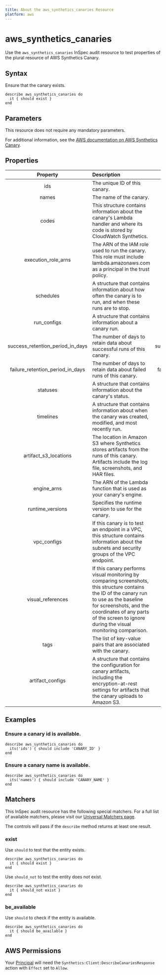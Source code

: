 ```yaml
---
title: About the aws_synthetics_canaries Resource
platform: aws
---
```


# aws_synthetics_canaries

Use the `aws_synthetics_canaries` InSpec audit resource to test properties of the plural resource of AWS Synthetics Canary.

## Syntax

Ensure that the canary exists.

    describe aws_synthetics_canaries do
      it { should exist }
    end

## Parameters

This resource does not require any mandatory parameters.

For additional information, see the [AWS documentation on AWS Synthetics Canary](https://docs.aws.amazon.com/AWSCloudFormation/latest/UserGuide/aws-resource-synthetics-canary.html).

## Properties

| Property | Description | Fields |
| :---: | :--- | :---: |
| ids | The unique ID of this canary. | id |
| names | The name of the canary. | name |
| codes | This structure contains information about the canary's Lambda handler and where its code is stored by CloudWatch Synthetics. | code |
| execution_role_arns | The ARN of the IAM role used to run the canary. This role must include lambda.amazonaws.com as a principal in the trust policy. | execution_role_arn |
| schedules | A structure that contains information about how often the canary is to run, and when these runs are to stop. | schedule |
| run_configs | A structure that contains information about a canary run. | run_config |
| success_retention_period_in_days | The number of days to retain data about successful runs of this canary. | success_retention_period_in_days |
| failure_retention_period_in_days | The number of days to retain data about failed runs of this canary. | failure_retention_period_in_days |
| statuses | A structure that contains information about the canary's status. | status |
| timelines | A structure that contains information about when the canary was created, modified, and most recently run. | timeline |
| artifact_s3_locations | The location in Amazon S3 where Synthetics stores artifacts from the runs of this canary. Artifacts include the log file, screenshots, and HAR files. | artifact_s3_location |
| engine_arns | The ARN of the Lambda function that is used as your canary's engine. | engine_arn |
| runtime_versions | Specifies the runtime version to use for the canary. | runtime_version |
| vpc_configs | If this canary is to test an endpoint in a VPC, this structure contains information about the subnets and security groups of the VPC endpoint. | vpc_config |
| visual_references | If this canary performs visual monitoring by comparing screenshots, this structure contains the ID of the canary run to use as the baseline for screenshots, and the coordinates of any parts of the screen to ignore during the visual monitoring comparison. | visual_reference |
| tags | The list of key-value pairs that are associated with the canary. | tags |
| artifact_configs | A structure that contains the configuration for canary artifacts, including the encryption-at-rest settings for artifacts that the canary uploads to Amazon S3. | artifact_config |

## Examples

### Ensure a canary id is available.
    describe aws_synthetics_canaries do
      its('ids') { should include 'CANARY_ID' }
    end

### Ensure a canary name is available.
    describe aws_synthetics_canaries do
      its('names') { should include 'CANARY_NAME' }
    end

## Matchers

This InSpec audit resource has the following special matchers. For a full list of available matchers, please visit our [Universal Matchers page](https://www.inspec.io/docs/reference/matchers/).

The controls will pass if the `describe` method returns at least one result.

### exist

Use `should` to test that the entity exists.

    describe aws_synthetics_canaries do
      it { should exist }
    end

Use `should_not` to test the entity does not exist.

    describe aws_synthetics_canaries do
      it { should_not exist }
    end

### be_available

Use `should` to check if the entity is available.

    describe aws_synthetics_canaries do
      it { should be_available }
    end

## AWS Permissions

Your [Principal](https://docs.aws.amazon.com/IAM/latest/UserGuide/intro-structure.html#intro-structure-principal) will need the `Synthetics:Client:DescribeCanariesResponse` action with `Effect` set to `Allow`.